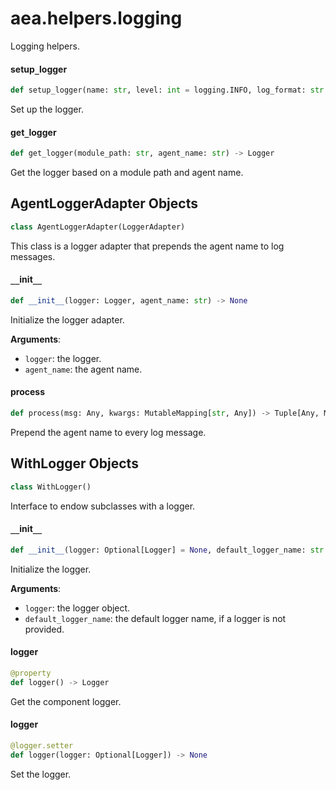 <a id="aea.helpers.logging"></a>

# aea.helpers.logging

Logging helpers.

<a id="aea.helpers.logging.setup_logger"></a>

#### setup`_`logger

```python
def setup_logger(name: str, level: int = logging.INFO, log_format: str = DEFAULT_FORMAT) -> Logger
```

Set up the logger.

<a id="aea.helpers.logging.get_logger"></a>

#### get`_`logger

```python
def get_logger(module_path: str, agent_name: str) -> Logger
```

Get the logger based on a module path and agent name.

<a id="aea.helpers.logging.AgentLoggerAdapter"></a>

## AgentLoggerAdapter Objects

```python
class AgentLoggerAdapter(LoggerAdapter)
```

This class is a logger adapter that prepends the agent name to log messages.

<a id="aea.helpers.logging.AgentLoggerAdapter.__init__"></a>

#### `__`init`__`

```python
def __init__(logger: Logger, agent_name: str) -> None
```

Initialize the logger adapter.

**Arguments**:

- `logger`: the logger.
- `agent_name`: the agent name.

<a id="aea.helpers.logging.AgentLoggerAdapter.process"></a>

#### process

```python
def process(msg: Any, kwargs: MutableMapping[str, Any]) -> Tuple[Any, MutableMapping[str, Any]]
```

Prepend the agent name to every log message.

<a id="aea.helpers.logging.WithLogger"></a>

## WithLogger Objects

```python
class WithLogger()
```

Interface to endow subclasses with a logger.

<a id="aea.helpers.logging.WithLogger.__init__"></a>

#### `__`init`__`

```python
def __init__(logger: Optional[Logger] = None, default_logger_name: str = "aea") -> None
```

Initialize the logger.

**Arguments**:

- `logger`: the logger object.
- `default_logger_name`: the default logger name, if a logger is not provided.

<a id="aea.helpers.logging.WithLogger.logger"></a>

#### logger

```python
@property
def logger() -> Logger
```

Get the component logger.

<a id="aea.helpers.logging.WithLogger.logger"></a>

#### logger

```python
@logger.setter
def logger(logger: Optional[Logger]) -> None
```

Set the logger.

